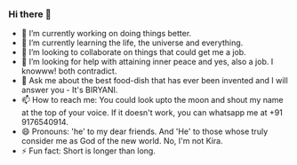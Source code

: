 ### Hi there 👋
- 🔭 I’m currently working on doing things better.
- 🌱 I’m currently learning the life, the universe and everything.
- 👯 I’m looking to collaborate on things that could get me a job.
- 🤔 I’m looking for help with attaining inner peace and yes, also a job. I knowww! both contradict.
- 💬 Ask me about the best food-dish that has ever been invented and I will answer you - It's BIRYANI.
- 📫 How to reach me: You could look upto the moon and shout my name at the top of your voice. If it doesn't work, you can whatsapp me at +91 9176540914.
- 😄 Pronouns: 'he' to my dear friends. And 'He' to those whose truly consider me as God of the new world. No, I'm not Kira.
- ⚡ Fun fact: Short is longer than long.

